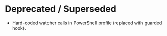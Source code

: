 # Deprecated / Superseded
- Hard-coded watcher calls in PowerShell profile (replaced with guarded hook).


